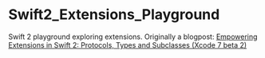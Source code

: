 # Swift2_Extensions_Playground
Swift 2 playground exploring extensions. Originally a blogpost: [Empowering Extensions in Swift 2: Protocols, Types and Subclasses (Xcode 7 beta 2)](http://sketchytech.blogspot.co.uk/2015/06/empowering-extensions-in-swift-2.html)
